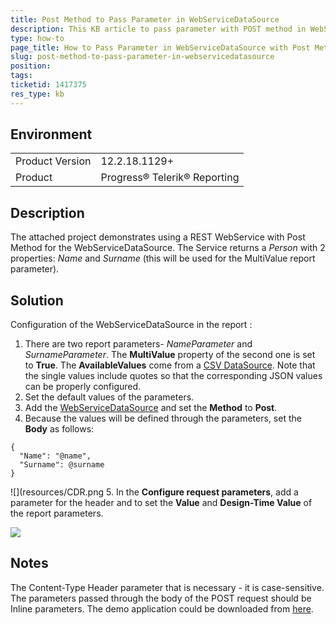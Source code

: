```yaml
---
title: Post Method to Pass Parameter in WebServiceDataSource
description: This KB article to pass parameter with POST method in WebServiceDataSource
type: how-to
page_title: How to Pass Parameter in WebServiceDataSource with Post Method
slug: post-method-to-pass-parameter-in-webservicedatasource
position: 
tags: 
ticketid: 1417375
res_type: kb
---
```


## Environment
<table>
    <tbody>
	    <tr>
	    	<td>Product Version</td>
	    	<td>12.2.18.1129+</td>
	    </tr>
	    <tr>
	    	<td>Product</td>
	    	<td>Progress® Telerik® Reporting</td>
	    </tr>
    </tbody>
</table>


## Description
The attached project demonstrates using a REST WebService with Post Method for the WebServiceDataSource.  The Service returns a *Person* with 2 properties: *Name* and *Surname* (this will be used for the MultiValue report parameter).

## Solution
Configuration of the WebServiceDataSource in the report :
1. There are two report parameters- *NameParameter* and *SurnameParameter*. The **MultiValue** property of the second one is set to **True**. The **AvailableValues** come from a [CSV DataSource](../csvdatasource-component). Note that the single values include quotes so that the corresponding JSON values can be properly configured. 
2. Set the default values of the parameters.
3. Add the [WebServiceDataSource](../webservicedatasource-component) and set the **Method** to **Post**.
4. Because the values will be defined through the parameters, set the **Body** as follows:

```
{
  "Name": "@name",
  "Surname": @surname
}
```
![](resources/CDR.png
5. In the **Configure request parameters**, add a parameter for the header and to set the **Value** and **Design-Time Value** of the report parameters.

![](resources/CDP.png)


## Notes
The Content-Type Header parameter that is necessary - it is case-sensitive. The parameters passed through the body of the POST request should be Inline parameters.
The demo application could be downloaded from [here](LINK).
